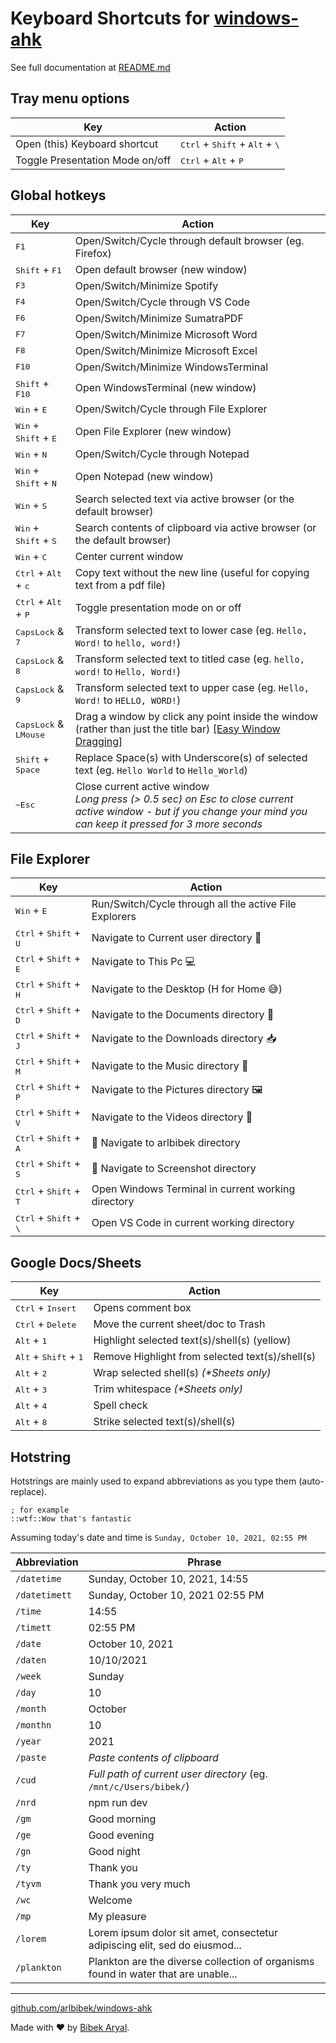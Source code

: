 # Keyboard Shortcuts for [windows-ahk](https://github.com/arlbibek/windows-ahk)

See full documentation at [README.md](https://github.com/arlbibek/windows-ahk/blob/master/README.md)

## Tray menu options

| Key                             | Action                                                              |
| ------------------------------- | ------------------------------------------------------------------- |
| Open (this) Keyboard shortcut   | <kbd>Ctrl</kbd> + <kbd>Shift</kbd> + <kbd>Alt</kbd> + <kbd>\\</kbd> |
| Toggle Presentation Mode on/off | <kbd>Ctrl</kbd> + <kbd>Alt</kbd> + <kbd>P</kbd>                     |

## Global hotkeys

| Key                                                               | Action                                                                                                                                                                                                 |
| ----------------------------------------------------------------- | ------------------------------------------------------------------------------------------------------------------------------------------------------------------------------------------------------ |
| <kbd>F1</kbd>                                                     | Open/Switch/Cycle through default browser (eg. Firefox)                                                                                                                                                |
| <kbd>Shift</kbd> + <kbd>F1</kbd>                                  | Open default browser (new window)                                                                                                                                                                      |
| <kbd>F3</kbd>                                                     | Open/Switch/Minimize Spotify                                                                                                                                                                           |
| <kbd>F4</kbd>                                                     | Open/Switch/Cycle through VS Code                                                                                                                                                                      |
| <kbd>F6</kbd>                                                     | Open/Switch/Minimize SumatraPDF                                                                                                                                                                        |
| <kbd>F7</kbd>                                                     | Open/Switch/Minimize Microsoft Word                                                                                                                                                                    |
| <kbd>F8</kbd>                                                     | Open/Switch/Minimize Microsoft Excel                                                                                                                                                                   |
| <kbd>F10</kbd>                                                    | Open/Switch/Minimize WindowsTerminal                                                                                                                                                                   |
| <kbd>Shift</kbd> + <kbd>F10</kbd>                                 | Open WindowsTerminal (new window)                                                                                                                                                                      |
| <kbd>Win</kbd> + <kbd>E</kbd>                                     | Open/Switch/Cycle through File Explorer                                                                                                                                                                |
| <kbd>Win</kbd> + <kbd>Shift</kbd> + <kbd>E</kbd>                  | Open File Explorer (new window)                                                                                                                                                                        |
| <kbd>Win</kbd> + <kbd>N</kbd>                                     | Open/Switch/Cycle through Notepad                                                                                                                                                                      |
| <kbd>Win</kbd> + <kbd>Shift</kbd> + <kbd>N</kbd>                  | Open Notepad (new window)                                                                                                                                                                              |
| <kbd>Win</kbd> + <kbd>S</kbd>                                     | Search selected text via active browser (or the default browser)                                                                                                                                       |
| <kbd>Win</kbd> + <kbd>Shift</kbd> + <kbd>S</kbd>                  | Search contents of clipboard via active browser (or the default browser)                                                                                                                               |
| <kbd>Win</kbd> + <kbd>C</kbd>                                     | Center current window                                                                                                                                                                                  |
| <kbd>Ctrl</kbd> + <kbd>Alt</kbd> + <kbd>c</kbd>                   | Copy text without the new line (useful for copying text from a pdf file)                                                                                                                               |
| <kbd>Ctrl</kbd> + <kbd>Alt</kbd> + <kbd>P</kbd>                   | Toggle presentation mode on or off                                                                                                                                                                     |
| <kbd>CapsLock</kbd> & <kbd>7</kbd>                                | Transform selected text to lower case (eg. `Hello, Word!` to `hello, word!`)                                                                                                                           |
| <kbd>CapsLock</kbd> & <kbd>8</kbd>                                | Transform selected text to titled case (eg. `hello, word!` to `Hello, Word!`)                                                                                                                          |
| <kbd>CapsLock</kbd> & <kbd>9</kbd>                                | Transform selected text to upper case (eg. `Hello, Word!` to `HELLO, WORD!`)                                                                                                                           |
| <kbd>CapsLock</kbd> & <kbd title="Left Mouse Button">LMouse</kbd> | Drag a window by click any point inside the window (rather than just the title bar) [[Easy Window Dragging]](https://www.autohotkey.com/docs/scripts/index.htm#EasyWindowDrag "Visit original source") |
| <kbd>Shift</kbd> + <kbd>Space</kbd>                               | Replace Space(s) with Underscore(s) of selected text (eg. `Hello World` to `Hello_World`)                                                                                                              |
| <kbd>~Esc</kbd>                                                   | Close current active window <br /> _Long press (> 0.5 sec) on Esc to close current active window - but if you change your mind you can keep it pressed for 3 more seconds_                             |

## File Explorer

| Key                                                | Action                                                 |
| -------------------------------------------------- | ------------------------------------------------------ |
| <kbd>Win</kbd> + <kbd>E</kbd>                      | Run/Switch/Cycle through all the active File Explorers |
| <kbd>Ctrl</kbd> + <kbd>Shift</kbd> + <kbd>U</kbd>  | Navigate to Current user directory 👤                  |
| <kbd>Ctrl</kbd> + <kbd>Shift</kbd> + <kbd>E</kbd>  | Navigate to This Pc 💻                                 |
| <kbd>Ctrl</kbd> + <kbd>Shift</kbd> + <kbd>H</kbd>  | Navigate to the Desktop (H for Home 😅)                |
| <kbd>Ctrl</kbd> + <kbd>Shift</kbd> + <kbd>D</kbd>  | Navigate to the Documents directory 📄                 |
| <kbd>Ctrl</kbd> + <kbd>Shift</kbd> + <kbd>J</kbd>  | Navigate to the Downloads directory 📥                 |
| <kbd>Ctrl</kbd> + <kbd>Shift</kbd> + <kbd>M</kbd>  | Navigate to the Music directory 🎵                     |
| <kbd>Ctrl</kbd> + <kbd>Shift</kbd> + <kbd>P</kbd>  | Navigate to the Pictures directory 🖼                   |
| <kbd>Ctrl</kbd> + <kbd>Shift</kbd> + <kbd>V</kbd>  | Navigate to the Videos directory 📼                    |
| <kbd>Ctrl</kbd> + <kbd>Shift</kbd> + <kbd>A</kbd>  | 🤵 Navigate to arlbibek directory                      |
| <kbd>Ctrl</kbd> + <kbd>Shift</kbd> + <kbd>S</kbd>  | 🤵 Navigate to Screenshot directory                    |
| <kbd>Ctrl</kbd> + <kbd>Shift</kbd> + <kbd>T</kbd>  | Open Windows Terminal in current working directory     |
| <kbd>Ctrl</kbd> + <kbd>Shift</kbd> + <kbd>\\</kbd> | Open VS Code in current working directory              |

## Google Docs/Sheets

| Key                                              | Action                                          |
| ------------------------------------------------ | ----------------------------------------------- |
| <kbd>Ctrl</kbd> + <kbd>Insert</kbd>              | Opens comment box                               |
| <kbd>Ctrl</kbd> + <kbd>Delete</kbd>              | Move the current sheet/doc to Trash             |
| <kbd>Alt</kbd> + <kbd>1</kbd>                    | Highlight selected text(s)/shell(s) (yellow)    |
| <kbd>Alt</kbd> + <kbd>Shift</kbd> + <kbd>1</kbd> | Remove Highlight from selected text(s)/shell(s) |
| <kbd>Alt</kbd> + <kbd>2</kbd>                    | Wrap selected shell(s) _(\*Sheets only)_        |
| <kbd>Alt</kbd> + <kbd>3</kbd>                    | Trim whitespace _(\*Sheets only)_               |
| <kbd>Alt</kbd> + <kbd>4</kbd>                    | Spell check                                     |
| <kbd>Alt</kbd> + <kbd>8</kbd>                    | Strike selected text(s)/shell(s)                |

## Hotstring

Hotstrings are mainly used to expand abbreviations as you type them (auto-replace).

```ahk
; for example
::wtf::Wow that's fantastic
```

Assuming today's date and time is `Sunday, October 10, 2021, 02:55 PM`

| Abbreviation  | Phrase                                                                             |
| ------------- | ---------------------------------------------------------------------------------- |
| `/datetime`   | Sunday, October 10, 2021, 14:55                                                    |
| `/datetimett` | Sunday, October 10, 2021 02:55 PM                                                  |
| `/time`       | 14:55                                                                              |
| `/timett`     | 02:55 PM                                                                           |
| `/date`       | October 10, 2021                                                                   |
| `/daten`      | 10/10/2021                                                                         |
| `/week`       | Sunday                                                                             |
| `/day`        | 10                                                                                 |
| `/month`      | October                                                                            |
| `/monthn`     | 10                                                                                 |
| `/year`       | 2021                                                                               |
| `/paste`      | _Paste contents of clipboard_                                                      |
| `/cud`        | _Full path of current user directory_ (eg. `/mnt/c/Users/bibek/`)                  |
| `/nrd`        | npm run dev                                                                        |
| `/gm`         | Good morning                                                                       |
| `/ge`         | Good evening                                                                       |
| `/gn`         | Good night                                                                         |
| `/ty`         | Thank you                                                                          |
| `/tyvm`       | Thank you very much                                                                |
| `/wc`         | Welcome                                                                            |
| `/mp`         | My pleasure                                                                        |
| `/lorem`      | Lorem ipsum dolor sit amet, consectetur adipiscing elit, sed do eiusmod...         |
| `/plankton`   | Plankton are the diverse collection of organisms found in water that are unable... |

---

<!-- Use https://md2pdf.netlify.app/ to convert markdown file to pdf -->

[github.com/arlbibek/windows-ahk](https://github.com/arlbibek/windows-ahk)

Made with ❤️ by [Bibek Aryal](https://bibeka.com.np/).
